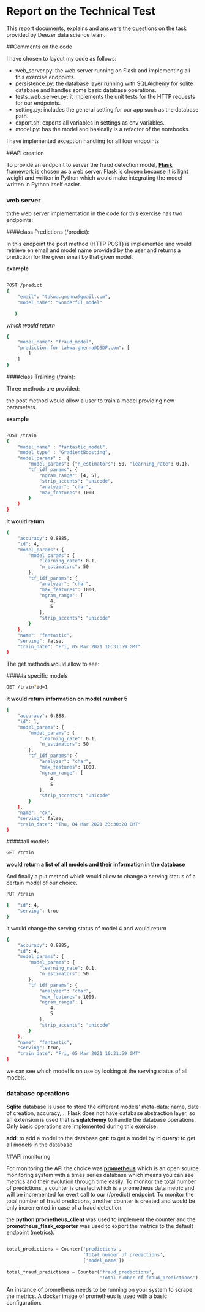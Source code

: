 # Report on the Technical Test
This report documents, explains and answers the questions 
on the task provided by Deezer data science team.

##Comments on the code 

I have chosen to layout my code as follows:

- web_server.py: the web server running on Flask and implementing all this exercise endpoints.
- persistence.py: the database layer running with SQLAlchemy for sqlite database 
  and handles some basic database operations.
- tests_web_server.py: it implements the unit tests for the HTTP requests for our endpoints.
- setting.py: includes the general setting for our app such as the database path.
- export.sh: exports all variables in settings as env variables.
- model.py: has the model and basically is a refactor of the notebooks.

I have implemented exception handling for all four endpoints 

##API creation

To provide an endpoint to server the fraud detection model, 
[**Flask**](https://flask.palletsprojects.com/en/1.1.x/) framework is chosen as a web server. 
Flask is chosen because it is light weight and written 
in Python which would make integrating the model written in Python itself easier. 
### web server
ththe web server implementation in the code for this exercise has two endpoints: 

####class Predictions (/predict):

In this endpoint the post method (HTTP POST) is implemented and would retrieve en email and model name 
provided by the user and returns a prediction for the given email by that given model.

**example**

```sh

POST /predict
{
    "email": "takwa.gnenna@gmail.com",
    "model_name": "wonderful_model"

   }
```

_which would return_

```sh
{
    "model_name": "fraud_model",
    "prediction for takwa.gnenna@DSDF.com": [
        1
    ]
}
```


####class Training (/train):

Three methods are provided:

the post method would allow a user to train a model providing new parameters.

**example**

```sh

POST /train
{
    "model_name" : "fantastic_model",
    "model_type" : "GradientBoosting",
    "model_params" :  {
        "model_params": {"n_estimators": 50, "learning_rate": 0.1},
        "tf_idf_params": {
            "ngram_range": [4, 5],
            "strip_accents": "unicode",
            "analyzer": "char",
            "max_features": 1000
        }
    }  
}
```

__it would return__

```sh
{
    "accuracy": 0.8885,
    "id": 4,
    "model_params": {
        "model_params": {
            "learning_rate": 0.1,
            "n_estimators": 50
        },
        "tf_idf_params": {
            "analyzer": "char",
            "max_features": 1000,
            "ngram_range": [
                4,
                5
            ],
            "strip_accents": "unicode"
        }
    },
    "name": "fantastic",
    "serving": false,
    "train_date": "Fri, 05 Mar 2021 10:31:59 GMT"
}
```


The get methods would allow to see:

#####a specific models 

```sh
GET /train?id=1

```

__it would return information on model number 5__

```sh
{
    "accuracy": 0.888,
    "id": 1,
    "model_params": {
        "model_params": {
            "learning_rate": 0.1,
            "n_estimators": 50
        },
        "tf_idf_params": {
            "analyzer": "char",
            "max_features": 1000,
            "ngram_range": [
                4,
                5
            ],
            "strip_accents": "unicode"
        }
    },
    "name": "cx",
    "serving": false,
    "train_date": "Thu, 04 Mar 2021 23:30:28 GMT"
}
```

#####all models 
```sh
GET /train

```
__would return a list of all models and their information in the database__

And finally a put method which would allow to change a serving status of a certain model of our choice.

```sh
PUT /train

{   "id": 4,
    "serving": true 
}

```

it would change the serving status of model 4 and would return


```sh
{
    "accuracy": 0.8885,
    "id": 4,
    "model_params": {
        "model_params": {
            "learning_rate": 0.1,
            "n_estimators": 50
        },
        "tf_idf_params": {
            "analyzer": "char",
            "max_features": 1000,
            "ngram_range": [
                4,
                5
            ],
            "strip_accents": "unicode"
        }
    },
    "name": "fantastic",
    "serving": true,
    "train_date": "Fri, 05 Mar 2021 10:31:59 GMT"
}
```

we can see which model is on use by looking at the serving status of all models. 


### database operations

**Sqlite** database is used to store the different models’ meta-data: name, date of creation, accuracy,...
Flask does not have database abstraction layer, so an extension is used that is **sqlalchemy** to handle the database operations. 
Only basic operations are implemented during this exercise: 

**add**: to add a model to the database
**get**: to get a model by id
**query**: to get all models in the database 

##API monitoring 

For monitoring the API the choice was [**prometheus**](https://prometheus.io/)
which is an open source monitoring system with a times series database 
which means you can see metrics and their evolution through time easily.
To monitor the total number of predictions, a counter is created which is a prometheus data metric
and will be incremented for evert call to our (/predict) endpoint.
To monitor the total number of fraud predictions, another counter is created and would be only incremented in case of 
a fraud detection.

the **python prometheus_client** was used to implement the counter 
and the **prometheus_flask_exporter** was used to export the metrics to the default endpoint (metrics).

``` python 

total_predictions = Counter('predictions',
                            'Total number of predictions',
                            ['model_name'])
                            
total_fraud_predictions = Counter('fraud_predictions',
                                  'Total number of fraud_predictions')
```
An instance of prometheus needs to be running on your system to scrape the metrics. 
A docker image of prometheus is used with a basic configuration.

